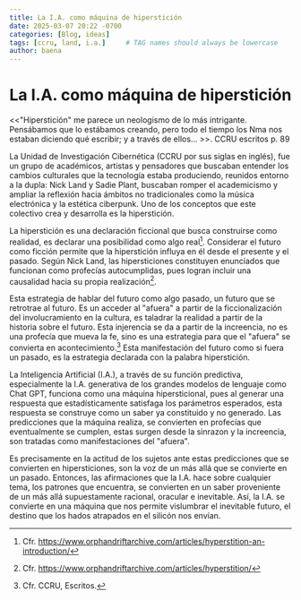 ```yaml
---
title: La I.A. como máquina de hiperstición
date: 2025-03-07 20:22 -0700
categories: [Blog, ideas]
tags: [ccru, land, i.a.]     # TAG names should always be lowercase
author: baena
---
```


# La I.A. como máquina de hiperstición

<<"Hiperstición" me parece un neologismo de lo más intrigante. Pensábamos que lo estábamos creando, pero todo el tiempo los Nma nos estaban diciendo qué escribir; y a través de ellos… >>. CCRU escritos p. 89


La Unidad de Investigación Cibernética (CCRU por sus siglas en inglés), fue un grupo de académicos, artistas y pensadores que buscaban entender los cambios culturales que la tecnología estaba produciendo, reunidos entorno a la dupla: Nick Land y Sadie Plant, buscaban romper el academicismo y ampliar la reflexión hacia ámbitos no tradicionales como la música electrónica y la estética ciberpunk. Uno de los conceptos que este colectivo crea y desarrolla es la hiperstición.

La hiperstición es una declaración ficcional que busca construirse como realidad, es declarar una posibilidad como algo real[^1]. Considerar el futuro como ficción permite que la hiperstición influya en él desde el presente y el pasado. Según Nick Land, las hipersticiones constituyen enunciados que funcionan como profecías autocumplidas, pues logran incluir una causalidad hacia su propia realización[^2].

Esta estrategia de hablar del futuro como algo pasado, un futuro que se retrotrae al futuro. Es un acceder al "afuera" a partir de la ficcionalización del involucramiento en la cultura, es taladrar la realidad a partir de la historia sobre el futuro. Esta injerencia se da a partir de la increencia, no es una profecía que mueva la fe, sino es una estrategia para que el "afuera" se convierta en acontecimiento.[^3] Esta manifestación del futuro como si fuera un pasado, es la estrategia declarada con la palabra hiperstición.

La Inteligencia Artificial (I.A.), a través de su función predictiva, especialmente la I.A. generativa de los grandes modelos de lenguaje como Chat GPT, funciona como una máquina hipersticional, pues al generar una respuesta que estadísticamente satisfaga los parámetros esperados, esta respuesta se construye como un saber ya constituido y no generado. Las predicciones que la máquina realiza, se convierten en profecías que eventualmente se cumplen, estas surgen desde la sinrazon y la increencia, son tratadas como manifestaciones del "afuera".

Es precisamente en la actitud de los sujetos ante estas predicciones que se convierten en hipersticiones, son la voz de un más allá que se convierte en un pasado. Entonces, las afirmaciones que la I.A. hace sobre cualquier tema, los patrones que encuentra, se convierten en un saber proveniente de un más allá supuestamente racional, oracular e inevitable. Así, la I.A. se convierte en una máquina que nos permite vislumbrar el inevitable futuro, el destino que los hados atrapados en el silicón nos envían.

[^1]: Cfr.  https://www.orphandriftarchive.com/articles/hyperstition-an-introduction/
[^2]: Cfr. https://www.orphandriftarchive.com/articles/hyperstition/  
[^3]: Cfr. CCRU, Escritos.

